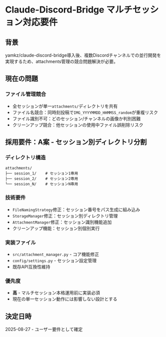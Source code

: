 # Claude-Discord-Bridge マルチセッション対応要件

## 背景
yamkz/claude-discord-bridge導入後、複数Discordチャンネルでの並行開発を実現するため、attachments管理の競合問題解決が必要。

## 現在の問題
### ファイル管理競合
- 全セッションが単一`attachments/`ディレクトリを共有
- ファイル名競合：同時刻投稿で`IMG_YYYYMMDD_HHMMSS_random`が重複リスク
- ファイル識別不可：どのセッション/チャンネルの画像か判別困難
- クリーンアップ競合：他セッションの使用中ファイル誤削除リスク

## 採用要件：A案 - セッション別ディレクトリ分割

### ディレクトリ構造
```
attachments/
├── session_1/    # セッション1専用
├── session_2/    # セッション2専用
└── session_N/    # セッションN専用
```

### 技術要件
- `FileNamingStrategy`修正：セッション番号をパス生成に組み込み
- `StorageManager`修正：セッション別ディレクトリ管理
- `AttachmentManager`修正：セッション識別機能追加
- クリーンアップ機能：セッション別個別実行

### 実装ファイル
- `src/attachment_manager.py` - コア機能修正
- `config/settings.py` - セッション設定管理
- 既存API互換性維持

### 優先度
- **高** - マルチセッション本格運用前に実装必須
- 現在の単一セッション動作には影響しない設計とする

## 決定日時
2025-08-27 - ユーザー要件として確定